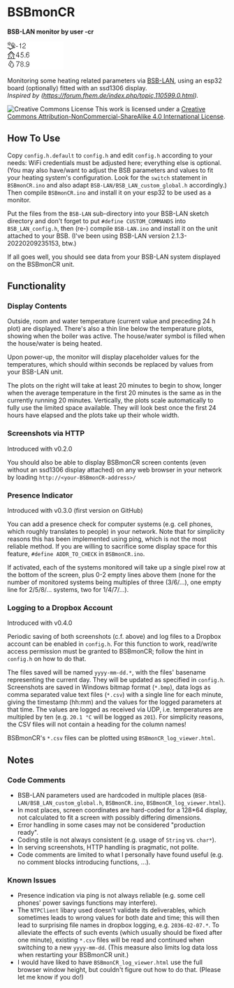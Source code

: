 # BSBmonCR
**BSB-LAN monitor by user -cr**

![BSBmonCR](BSBmonCR.gif)

Monitoring some heating related parameters via [BSB-LAN](https://github.com/fredlcore/bsb-lan),
using an esp32 board (optionally) fitted with an ssd1306 display.
<br>
*Inspired by (https://forum.fhem.de/index.php/topic,110599.0.html).*

![Creative Commons License](https://i.creativecommons.org/l/by-nc-sa/4.0/88x31.png)
This work is licensed under a
[Creative Commons Attribution-NonCommercial-ShareAlike 4.0 International License](http://creativecommons.org/licenses/by-nc-sa/4.0/).

## How To Use

Copy `config.h.default` to `config.h` and edit `config.h` according to your needs:
WiFi credentials must be adjusted here; everything else is optional.
(You may also have/want to adjust the BSB parameters and values to fit your
heating system's configuration. Look for the `switch` statement in
`BSBmonCR.ino` and also adapt `BSB-LAN/BSB_LAN_custom_global.h` accordingly.)
Then compile `BSBmonCR.ino` and install it on your esp32 to be used as a monitor.

Put the files from the `BSB-LAN` sub-directory into your BSB-LAN sketch directory
and don't forget to put `#define CUSTOM_COMMANDS` into `BSB_LAN_config.h`,
then (re-) compile `BSB-LAN.ino` and install it on the unit attached to your BSB.
(I've been using BSB-LAN version 2.1.3-20220209235153, btw.)

If all goes well, you should see data from your BSB-LAN system displayed
on the BSBmonCR unit.

## Functionality

### Display Contents

Outside, room and water temperature (current value and preceding 24 h plot)
are displayed. There's also a thin line below the temperature plots, showing
when the boiler was active.
The house/water symbol is filled when the house/water is being heated.
  
Upon power-up, the monitor will display placeholder values for the
temperatures, which should within seconds be replaced by values from your
BSB-LAN unit.

The plots on the right will take at least 20 minutes to begin to show,
longer when the average temperature in the first 20 minutes is the same
as in the currently running 20 minutes. Vertically, the plots scale
automatically to fully use the limited space available. They will look best
once the first 24 hours have elapsed and the plots take up their whole width.

### Screenshots via HTTP

Introduced with v0.2.0

You should also be able to display BSBmonCR screen contents
(even without an ssd1306 display attached) on any web browser in your network
by loading `http://<your-BSBmonCR-address>/`

### Presence Indicator

Introduced with v0.3.0 (first version on GitHub)

You can add a presence check for computer systems (e.g. cell phones, which
roughly translates to people) in your network. Note that for simplicity
reasons this has been implemented using ping, which is not the most
reliable method. If you are willing to sacrifice some display space for
this feature, `#define ADDR_TO_CHECK` in `BSBmonCR.ino`.

If activated, each of the systems monitored will take up a single pixel
row at the bottom of the screen, plus 0-2 empty lines above them (none
for the number of monitored systems being multiples of three (3/6/...),
one empty line for 2/5/8/... systems, two for 1/4/7/...).

### Logging to a Dropbox Account

Introduced with v0.4.0

Periodic saving of both screenshots (c.f. above) and log files to a
Dropbox account can be enabled in `config.h`. For this function to work,
read/write access permission must be granted to BSBmonCR; follow the
hint in `config.h` on how to do that.

The files saved will be named `yyyy-mm-dd.*`, with the files' basename
representing the current day. They will be updated as specified in
`config.h`. Screenshots are saved in Windows bitmap format (`*.bmp`),
data logs as comma separated value text files (`*.csv`) with a single
line for each minute, giving the timestamp (hh:mm) and the values for
the logged parameters at that time. The values are logged as
received via UDP, i.e. temperatures are multipled by ten
(e.g. `20.1 °C` will be logged as `201`). For simplicity reasons,
the CSV files will not contain a heading for the column names!

BSBmonCR's `*.csv` files can be plotted using `BSBmonCR_log_viewer.html`.

## Notes

### Code Comments

* BSB-LAN parameters used are hardcoded in multiple places
  (`BSB-LAN/BSB_LAN_custom_global.h`, `BSBmonCR.ino`, `BSBmonCR_log_viewer.html`). 
* In most places, screen coordinates are hard-coded for a 128*64 display,
  not calculated to fit a screen with possibly differing dimensions.
* Error handling in some cases may not be considered "production ready".
* Coding stile is not always consistent (e.g. usage of `String` vs. `char*`).
* In serving screenshots, HTTP handling is pragmatic, not polite.
* Code comments are limited to what I personally have found useful
  (e.g. no comment blocks introducing functions, ...).

### Known Issues

* Presence indication via ping is not always reliable
  (e.g. some cell phones' power savings functions may interfere).
* The `NTPClient` libary used doesn't validate its deliverables,
  which sometimes leads to wrong values for both date and time;
  this will then lead to surprising file names in dropbox logging,
  e.g. `2036-02-07.*`. To alleviate the effects of such events (which
  usually should be fixed after one minute), existing `*.csv` files
  will be read and continued when switching to a new `yyyy-mm-dd`.
  (This measure also limits log data loss when restarting your
  BSBmonCR unit.)
* I would have liked to have `BSBmonCR_log_viewer.html` use the full
  browser window height, but couldn't figure out how to do that.
  (Please let me know if you do!)
